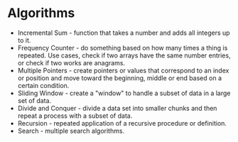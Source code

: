 # Algorithms

-   Incremental Sum - function that takes a number and adds all integers up to it.
-   Frequency Counter - do something based on how many times a thing is repeated. Use cases, check if two arrays have the same number entries, or check if two works are anagrams.
-   Multiple Pointers - create pointers or values that correspond to an index or position and move toward the beginning, middle or end based on a certain condition.
-   Sliding Window - create a "window" to handle a subset of data in a large set of data.
-   Divide and Conquer - divide a data set into smaller chunks and then repeat a process with a subset of data.
-   Recursion - repeated application of a recursive procedure or definition.
-   Search - multiple search algorithms.
